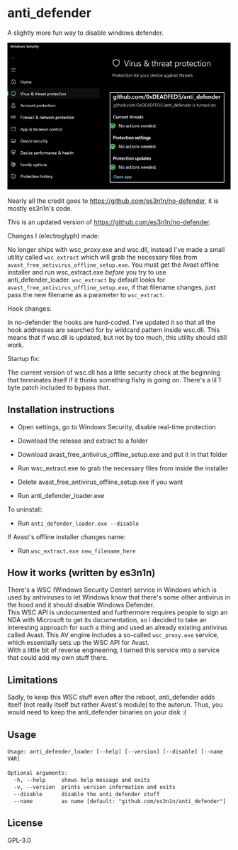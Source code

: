 # anti_defender

A slightly more fun way to disable windows defender.

![](./anti_defender.png)

Nearly all the credit goes to https://github.com/es3n1n/no-defender, it is mostly es3n1n's code.

This is an updated version of https://github.com/es3n1n/no-defender.

Changes I (electroglyph) made:

No longer ships with wsc_proxy.exe and wsc.dll, instead I've made a small utility called `wsc_extract` which will grab the necessary files from `avast_free_antivirus_offline_setup.exe`. You must get the Avast offline installer and run wsc_extract.exe *before* you try to use anti_defender_loader. `wsc_extract` by default looks for `avast_free_antivirus_offline_setup.exe`, if that filename changes, just pass the new filename as a parameter to `wsc_extract`.

Hook changes:

In no-defender the hooks are hard-coded. I've updated it so that all the hook addresses are searched for by wildcard pattern inside wsc.dll.  This means that if wsc.dll is updated, but not by too much, this utility should still work.

Startup fix:

The current version of wsc.dll has a little security check at the beginning that terminates itself if it thinks something fishy is going on.  There's a lil 1 byte patch included to bypass that.

## Installation instructions

- Open settings, go to Windows Security, disable real-time protection

- Download the release and extract to a folder

- Download avast_free_antivirus_offline_setup.exe and put it in that folder

- Run wsc_extract.exe to grab the necessary files from inside the installer

- Delete avast_free_antivirus_offline_setup.exe if you want

- Run anti_defender_loader.exe

To uninstall:

- Run `anti_defender_loader.exe --disable`

If Avast's offline installer changes name:

- Run `wsc_extract.exe new_filename_here`


## How it works (written by es3n1n)

There's a WSC (Windows Security Center) service in Windows which is used by antiviruses to let Windows know that there's some other antivirus in the hood and it should disable Windows Defender.  
This WSC API is undocumented and furthermore requires people to sign an NDA with Microsoft to get its documentation, so I decided to take an interesting approach for such a thing and used an already existing antivirus called Avast. This AV engine includes a so-called `wsc_proxy.exe` service, which essentially sets up the WSC API for Avast.  
With a little bit of reverse engineering, I turned this service into a service that could add my own stuff there.

## Limitations

Sadly, to keep this WSC stuff even after the reboot, anti_defender adds itself (not really itself but rather Avast's module) to the autorun. Thus, you would need to keep the anti_defender binaries on your disk :(

## Usage
```commandline
Usage: anti_defender_loader [--help] [--version] [--disable] [--name VAR]

Optional arguments:
  -h, --help     shows help message and exits
  -v, --version  prints version information and exits
  --disable      disable the anti_defender stuff
  --name         av name [default: "github.com/es3n1n/anti_defender"]
```

## License
GPL-3.0
